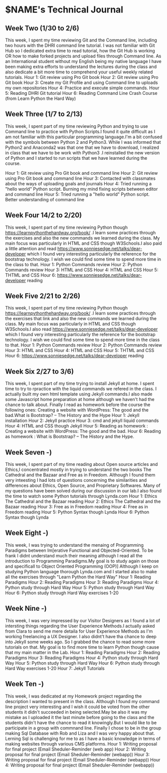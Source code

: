 # $NAME's Technical Journal

## Week Two (1/30 to 2/6)

This week, I spent  my time reviewing Git and the Command line, including two hours with the DHRI command line tutorial.
I was not familiar with Git Hub so I dedicated extra time to read tutorial, how the Git Hub is working OR how to make forked projects and upload files through Command line. As an International student without my English being my native language I have been making extra efforts to understand the lectures during the class and also dedicate a bit more time to comprehend your useful weekly related tutorials.
Hour 1: Git review using Pro Git book
Hour 2: Git review using Pro Git book
Hour 3: Create my Git Profile and using Command line to uploads my own repositories
Hour 4: Practice and execute simple commands.
Hour 5: Reading DHRI Git tutorial
Hour 6: Reading Command Line Crash Course (from Learn Python the Hard Way)


## Week Three (1/7 to 2/13)
This week, I spent part of my time reviewing Python and trying to use Command line to practice with Python Scripts.I found  it quite difficult as I am not familiar with this particular programming language.I'm a bit confused with the symbols between Python 2 and Python3. While I was informed that Python2 and Anaconda2 was that one that we have to download, I realized in class that we have to be work with Python3 .I reinstalled the new version of Python and I started to run scripts that we have learned during the course.

Hour 1: Git review using Pro Git book and command line
Hour 2: Git review using Pro Git book and command line
Hour 3: Contacted with classmates about the ways of uploading goals and journals
Hour 4: Tried running a "hello world" Python script. Burning my mind fixing scripts between editor and command line
Hour 5: Tried running a "hello world" Python script. Better understanding of command line 

## Week Four 14/2 to 2/20)
This week, I spent part of my time reviewing Python though https://learnpythonthehardway.org/book/  .I learn some practices through the exercises and also the new commands we learned during the class. My main focus was particularly in HTML and CSS though W3Schools.I also paid a little attention and read https://www.sonniesedge.net/talks/dear-developer which I found very interesting particularly the reference for the bootstrap technology. I wish we could find some time to spend more time in the class to that.
Hour 1: Python Commands review
Hour 2: Python Commands review
Hour 3: HTML and CSS
Hour 4: HTML and CSS
Hour 5: THTML and CSS
Hour 6:  https://www.sonniesedge.net/talks/dear-developer reading

## Week Five 2/21 to 2/26)
This week, I spent part of my time reviewing Python though https://learnpythonthehardway.org/book/  .I learn some practices through the exercises that link and also the new commands we learned during the class. My main focus was particularly in HTML and CSS though W3Schools.I also read https://www.sonniesedge.net/talks/dear-developer which I found very interesting particularly the reference for the bootstrap technology. I wish we could find some time to spend more time in the class to that.
Hour 1: Python Commands review
Hour 2: Python Commands review
Hour 3: HTML and CSS
Hour 4: HTML and CSS
Hour 5: THTML and CSS
Hour 6:  https://www.sonniesedge.net/talks/dear-developer reading

## Week Six 2/27 to 3/6)
This week, I spent part of my time trying to install Jekyll at home. I spent time to try to rpractice with the liquid commands we refered in the class. I actually built my own  html template using Jekyll commands.I also made some Javascript home preparation at home although we haven't had the chance to talk about. Finally I read as homework before the course the following ones: Creating a website with WordPress: The good and the bad.What is Bootstrap? – The History and the Hype
Hour 1: Jekyll installation
Hour 2: Jekyll practice
Hour 3: cmd and jekyll liquid commands
Hour 4: HTML and CSS though Jekyll
Hour 5: Reading as homework : Creating a website with WordPress: The good and the bad.
Hour 6: Reading as homework : What is Bootstrap? – The History and the Hype.

## Week Seven -)
This week, I spent part of my time reading about Open source articles and Ethics,I concentrated mostly in trying to understand the two books The Cathedral and the Bazaar and Free as in Freedom. Although I found them very inteesting I had lots of questions concerning the similarities and differences about Ethics, Open Source, and Proprietary Softwares. Many of my questions have been solved during our discussion in our lab.I also found the time to watch some Python tutorials through Lynda.com
Hour 1: Ethics The Cathedral and the Bazaar reading
Hour 2: Ethics The Cathedral and the Bazaar reading
Hour 3:  Free as in Freedom  reading
Hour 4:  Free as in Freedom  reading
Hour 5: Python Syntax though Lynda
Hour 6: Python Syntax though Lynda

## Week Eight  -)
This week, I was trying to understand the menaing of Programming Paradigms between Im[erative Functional and Objected-Oriented. To be frank I didnt understand much their meaning although I read all the introduction to Programming Paradigms.My goal is to study again on those and specificall to Object Oriented Programming (OOP)] Although I keep on studying Python language thorough Lynda.com and I started also to make all the exercises through "Learn Python the Hard Way"
Hour 1: Reading Paradigms
Hour 2: Reading Paradigms
Hour 3: Reading Paradigms
Hour 4: Python study through Hard Way
Hour 5: Python study through Hard Way
Hour 6: Python study through Hard Way  exercises 1-20
## Week Nine  -)
This week, I was very impressed by our Visitor Designers as I found  a lot of intersting things regarding the User Experience Methods.I actually asked from Clara to send me mere detaila for User Experience Methods as I'm working  freelancing a UX Designer. I also didnt't have tha chance to deep into Jekyll some weeks ago. So I grabbed the chance to read some more tutorials on that.
My goal is to find more time to learn Python though cause that my main matter in the Lab.
Hour 1: Reading Paradigms
Hour 2: Reading Paradigms
Hour 3: Reading Paradigms
Hour 4: Python study through Hard Way
Hour 5: Python study through Hard Way
Hour 6: Python study through Hard Way  exercises 1-20
Hour 7: Jekyll Tutorials
## Week Ten  -)
This week, I was dedicated at my  Homework project regarding the description I wanted to present in the class. Although I found my command line project very interesting and I wish it could be voted from the other students it didn't succeeded in being selected.May be also it was my mistake as I uploaded it the last minute before going to the class and the students didn't have the chance to read it knowingly.But I would like to be participate in a group with commnand line. Finally I chose to be in the group making Sql Database with Rob and Liza and I was very happy about that. Lerning Sql is challenging for me to  as I have a basic knowledge in terms of making websites through various CMS platforms.
Hour 1: Writing proposal for final project (Email Sheduler-Reminder (web app)
Hour 2: Writing proposal for final  project (Email Sheduler-Reminder (webapp))
Hour 3: Writing proposal for final  project (Email Sheduler-Reminder (webapp))
Hour 4: Writing proposal for final  project (Email Sheduler-Reminder (webapp))
